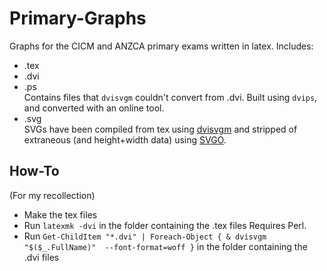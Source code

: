 # Primary-Graphs
Graphs for the CICM and ANZCA primary exams written in latex. Includes:
* .tex
* .dvi
* .ps  
Contains files that `dvisvgm` couldn't convert from .dvi. Built using `dvips`, and converted with an online tool.
* .svg  
SVGs have been compiled from tex using [dvisvgm](dvisvgm.bplaced.net) and stripped of extraneous (and height+width data) using [SVGO](https://github.com/svg/svgo).

## How-To
(For my recollection)
* Make the tex files
* Run `latexmk -dvi` in the folder containing the .tex files
Requires Perl.
* Run 
`Get-ChildItem "*.dvi" |
    Foreach-Object {
       & dvisvgm "$($_.FullName)"  --font-format=woff
}` in the folder containing the .dvi files